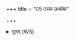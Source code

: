 +++
title = "05 तस्मा उर्ध्वाया"

+++
<details><summary>मूलम् (WS)</summary>

तस्मा उर्ध्वाया अन्तर्देशान्महादेवमिष्वासमनुष्ठातारमकुर्वन् ।  
महादेव एनमिष्वास ऊर्ध्वाया अन्तर्देशादनुष्ठातानु तिष्ठति नैनं शर्वो न भवो नेशानः ।  
नास्य पशून् न समानान् हिनस्ति य एवं वेद ॥ ६ ॥
</details>